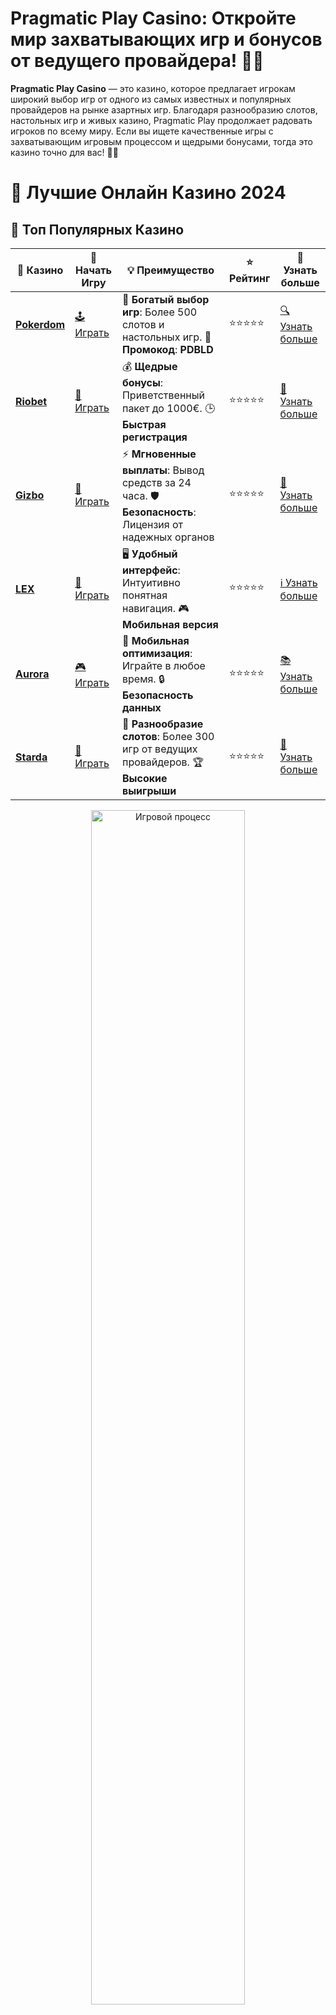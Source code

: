 # **Pragmatic Play Casino**: Откройте мир захватывающих игр и бонусов от ведущего провайдера! 🎰💥

**Pragmatic Play Casino** — это казино, которое предлагает игрокам широкий выбор игр от одного из самых известных и популярных провайдеров на рынке азартных игр. Благодаря разнообразию слотов, настольных игр и живых казино, Pragmatic Play продолжает радовать игроков по всему миру. Если вы ищете качественные игры с захватывающим игровым процессом и щедрыми бонусами, тогда это казино точно для вас! 🌟💸

# 🎰 Лучшие Онлайн Казино 2024

## 🌟 Топ Популярных Казино

| 🎲 **Казино** | 🔗 **Начать Игру** | 💡 **Преимущество** | ⭐ **Рейтинг** | 🔗 **Узнать больше** |
|--------------|---------------------|---------------------|----------------|----------------------|
| [**Pokerdom**](https://brandplay.link/4k77v2yx) | [🕹️ Играть](https://brandplay.link/4k77v2yx) | 🎉 **Богатый выбор игр**: Более 500 слотов и настольных игр. 🎁 **Промокод**: **PDBLD** | ⭐⭐⭐⭐⭐ | [🔍 Узнать больше](https://brandplay.link/4k77v2yx) |
| [**Riobet**](https://brandplay.link/7xBLTPyj) | [🎰 Играть](https://brandplay.link/7xBLTPyj) | 💰 **Щедрые бонусы**: Приветственный пакет до 1000€. 🕒 **Быстрая регистрация** | ⭐⭐⭐⭐⭐ | [📖 Узнать больше](https://brandplay.link/7xBLTPyj) |
| [**Gizbo**](https://brandplay.link/bprXw4YV) | [🎲 Играть](https://brandplay.link/bprXw4YV) | ⚡ **Мгновенные выплаты**: Вывод средств за 24 часа. 🛡️ **Безопасность**: Лицензия от надежных органов | ⭐⭐⭐⭐⭐ | [📝 Узнать больше](https://brandplay.link/bprXw4YV) |
| [**LEX**](https://brandplay.link/zW4hdDFV) | [🤑 Играть](https://brandplay.link/zW4hdDFV) | 🖥️ **Удобный интерфейс**: Интуитивно понятная навигация. 🎮 **Мобильная версия** | ⭐⭐⭐⭐⭐ | [ℹ️ Узнать больше](https://brandplay.link/zW4hdDFV) |
| [**Aurora**](https://10trafic-stat2.com/click/668546556bcc6313411604bd/6766/13032/subaccount) | [🎮 Играть](https://10trafic-stat2.com/click/668546556bcc6313411604bd/6766/13032/subaccount) | 📱 **Мобильная оптимизация**: Играйте в любое время. 🔒 **Безопасность данных** | ⭐⭐⭐⭐⭐ | [📚 Узнать больше](https://10trafic-stat2.com/click/668546556bcc6313411604bd/6766/13032/subaccount) |
| [**Starda**](https://brandplay.link/fB7xwRFL) | [🎯 Играть](https://brandplay.link/fB7xwRFL) | 🎰 **Разнообразие слотов**: Более 300 игр от ведущих провайдеров. 🏆 **Высокие выигрыши** | ⭐⭐⭐⭐⭐ | [🔎 Узнать больше](https://brandplay.link/fB7xwRFL) |

<div align="center">
    <img src="https://i.pinimg.com/originals/87/9e/b9/879eb9354dd0699582408b68f2e253b2.gif" alt="Игровой процесс" width="70%">
</div>

## 💎 Лучшие Бонусы и Акции

| 🎲 **Казино** | 🔗 **Начать Игру** | 💡 **Преимущество** | ⭐ **Рейтинг** | 🔗 **Узнать больше** |
|--------------|---------------------|---------------------|----------------|----------------------|
| [**Kometa**](https://brandplay.link/8ZymQJV8) | [🎰 Играть](https://brandplay.link/8ZymQJV8) | 🎁 **Эксклюзивные бонусы**: Регулярные акции и промо. 🔄 **Программы лояльности** | ⭐⭐⭐⭐☆ | [🔍 Узнать больше](https://brandplay.link/8ZymQJV8) |
| [**R7**](https://brandplay.link/bMd3Yjsw) | [🕹️ Играть](https://brandplay.link/bMd3Yjsw) | 🕒 **Круглосуточная поддержка**: Всегда на связи. 💸 **Высокие лимиты** | ⭐⭐⭐⭐☆ | [📖 Узнать больше](https://brandplay.link/bMd3Yjsw) |
| [**7K**](https://brandplay.link/BvQyFShp) | [🎲 Играть](https://brandplay.link/BvQyFShp) | 🌟 **Эксклюзивные бонусы**: Только для VIP игроков. 🎉 **Сезонные акции** | ⭐⭐⭐⭐☆ | [📝 Узнать больше](https://brandplay.link/BvQyFShp) |
| [**Kent**](https://brandplay.link/Fv2WP3js) | [🤑 Играть](https://brandplay.link/Fv2WP3js) | 📈 **Высокий RTP**: Более 98%. 💼 **Профессиональная поддержка** | ⭐⭐⭐⭐☆ | [ℹ️ Узнать больше](https://brandplay.link/Fv2WP3js) |
| [**1Xslots**](https://brandplay.link/hSB1khtr) | [🎮 Играть](https://brandplay.link/hSB1khtr) | 🎉 **Множество акций**: Еженедельные бонусы и турниры. 🛡️ **Безопасность** | ⭐⭐⭐⭐☆ | [📚 Узнать больше](https://brandplay.link/hSB1khtr) |
| [**Gama**](https://brandplay.link/j6NMKsDz) | [🎯 Играть](https://brandplay.link/j6NMKsDz) | 🔍 **Интуитивный интерфейс**: Легкость использования. 🏅 **Престижные турниры** | ⭐⭐⭐⭐☆ | [🔎 Узнать больше](https://brandplay.link/j6NMKsDz) |

<div align="center">
    <img src="https://i.pinimg.com/originals/87/9e/b9/879eb9354dd0699582408b68f2e253b2.gif" alt="Игровой процесс" width="70%">
</div>

## 🚀 Быстрые Выигрыши и Поддержка

| 🎲 **Казино** | 🔗 **Начать Игру** | 💡 **Преимущество** | ⭐ **Рейтинг** | 🔗 **Узнать больше** |
|--------------|---------------------|---------------------|----------------|----------------------|
| [**Onion**](https://brandplay.link/zBGRVpQ9) | [🎰 Играть](https://brandplay.link/zBGRVpQ9) | 🤑 **Низкие ставки**: Идеально для начинающих. 🔄 **Быстрые выводы** | ⭐⭐⭐⭐☆ | [🔍 Узнать больше](https://brandplay.link/zBGRVpQ9) |
| [**Чемпион**](https://temon-gter.cfd/go/lRq?p80412p304504pcc44t17455) | [🕹️ Играть](https://temon-gter.cfd/go/lRq?p80412p304504pcc44t17455) | 🏅 **Лояльная программа**: Награды за активность. 🎁 **Ежемесячные бонусы** | ⭐⭐⭐⭐☆ | [📖 Узнать больше](https://temon-gter.cfd/go/lRq?p80412p304504pcc44t17455) |
| [**Vavada**](https://vavadapartner.pro/?promo=ea5c9275-6854-4505-94fc-95ab18221945-linkb2) | [🎲 Играть](https://vavadapartner.pro/?promo=ea5c9275-6854-4505-94fc-95ab18221945-linkb2) | 🚀 **Быстрая регистрация**: Начните играть мгновенно. 🔐 **Безопасные транзакции** | ⭐⭐⭐⭐☆ | [📝 Узнать больше](https://vavadapartner.pro/?promo=ea5c9275-6854-4505-94fc-95ab18221945-linkb2) |
| [**Friends**](https://gofriends.kim/linkb2) | [🤑 Играть](https://gofriends.kim/linkb2) | 🤝 **Социальные игры**: Играйте с друзьями. 🌐 **Мультиплатформенность** | ⭐⭐⭐⭐☆ | [ℹ️ Узнать больше](https://gofriends.kim/linkb2) |
| [**1WIN**](https://brandplay.link/smXVpBbG) | [🎮 Играть](https://brandplay.link/smXVpBbG) | 🏆 **Спортивные ставки**: Широкий выбор видов спорта. 💵 **Высокие коэффициенты** | ⭐⭐⭐⭐☆ | [📚 Узнать больше](https://brandplay.link/smXVpBbG) |
| [**Drip**](https://drp-ircp01.com/c07e6a3db) | [🎯 Играть](https://drp-ircp01.com/c07e6a3db) | 🌐 **Инновационные игры**: Новейшие игровые технологии. 🛡️ **Высокая безопасность** | ⭐⭐⭐⭐☆ | [🔎 Узнать больше](https://drp-ircp01.com/c07e6a3db) |
| [**JoyCasino**](https://rpc30.call2me.pro/?/ru/registration?apkpop=0&partner=p24970p3291217pc98f) | [🎰 Играть](https://rpc30.call2me.pro/?/ru/registration?apkpop=0&partner=p24970p3291217pc98f) | 🎁 **Приятные бонусы**: Ежедневные акции и подарки. 🕹️ **Разнообразие игр** | ⭐⭐⭐⭐☆ | [🔍 Узнать больше](https://rpc30.call2me.pro/?/ru/registration?apkpop=0&partner=p24970p3291217pc98f) |

<div align="center">
    <img src="https://i.pinimg.com/originals/87/9e/b9/879eb9354dd0699582408b68f2e253b2.gif" alt="Игровой процесс" width="70%">
</div>
---

✨ **Выбирайте лучшее казино для себя и наслаждайтесь игрой! Удачи!** ✨
![Pragmatic Play Casino](https://i.pinimg.com/originals/a9/29/6e/a9296ea1cf6a7c20a985e593451f0323.png)

### Почему стоит выбрать **Pragmatic Play Casino**? 🎲

**Pragmatic Play** — это один из ведущих провайдеров в индустрии онлайн-гемблинга, известный своими инновационными и качественными играми. Казино, которое работает с этим провайдером, предлагает своим игрокам не только большое количество развлечений, но и высококачественное обслуживание.

Вот несколько причин, почему стоит выбрать **Pragmatic Play Casino**:

- **Множество качественных игр**: Коллекция игр от Pragmatic Play включает слоты, рулетку, покер и другие популярные игры.
- **Высокий RTP**: Большинство игр от Pragmatic Play предлагают высокий процент возврата игроку (RTP), что увеличивает шансы на выигрыш.
- **Мобильные версии**: Игры от этого провайдера оптимизированы для мобильных устройств, что позволяет наслаждаться азартом в любом месте и в любое время.
- **Привлекательные бонусы**: Казино, поддерживающие игры Pragmatic Play, часто предлагают бонусы за регистрацию, фриспины и другие акции для своих игроков.

### Преимущества **Pragmatic Play Casino**: 🔥

1. **Широкий выбор слотов** 🎰  
   Игры от Pragmatic Play — это не просто стандартные слоты. Здесь вы найдете уникальные и креативные игровые автоматы с увлекательными бонусными раундами и возможностями для крупных выигрышей. Особое внимание стоит уделить таким слотам, как **Sweet Bonanza**, **Wolf Gold** и **The Dog House**.

2. **Живое казино** 🎥  
   **Pragmatic Play Casino** также предлагает живые игры с реальными дилерами. Эти игры создают атмосферу настоящего казино, а высококачественная трансляция позволяет вам наслаждаться игрой в реальном времени прямо с вашего устройства.

3. **Мгновенные выплаты и удобные методы депозита** 💳  
   Онлайн-казино с играми от Pragmatic Play предлагают множество способов для пополнения счета и вывода выигрышей. Будь то кредитные карты, электронные кошельки или криптовалюты — вы всегда сможете выбрать удобный для себя способ.

4. **Высокий RTP и честность** 🎯  
   Все игры от **Pragmatic Play** сертифицированы и имеют высокий процент возврата (RTP), что делает их более выгодными для игроков. Казино, работающие с этим провайдером, гарантируют честную игру и прозрачность всех процессов.

### Как выбрать **Pragmatic Play Casino**? 🧐

Перед тем как выбрать казино с играми от **Pragmatic Play**, рекомендуется учитывать следующие факторы:

1. **Лицензия и репутация** 🔒  
   Убедитесь, что казино имеет лицензии от авторитетных регуляторов. Это гарантирует, что игра безопасна, а ваши средства будут в безопасности.

2. **Бонусы и акции** 🎁  
   Проверьте, какие бонусы предоставляет казино. Щедрые приветственные пакеты, фриспины и бонусы на депозит — отличные стимулы для новых игроков.

3. **Отзывы игроков** 🗣️  
   Прочитайте отзывы других пользователей о казино, чтобы узнать, насколько хорошо платформа обслуживает клиентов, как быстро выводятся выигрыши и какой у нее рейтинг.

4. **Поддержка клиентов** 📞  
   Доступность и качество поддержки клиентов — важный фактор, который может существенно повлиять на ваш опыт игры в казино. Оцените, насколько быстро и профессионально решаются ваши вопросы.

### Самые популярные слоты от **Pragmatic Play**: 🎰

**Pragmatic Play** известен своими уникальными игровыми автоматами, которые привлекают игроков со всего мира. Вот несколько наиболее популярных слотов:

- **Sweet Bonanza**: Один из самых известных слотов с волатильностью средней и высокой. Этот слот принес многим игрокам крупные выигрыши благодаря бонусной игре и функции Tumble.
- **Wolf Gold**: Легендарный слот с темой дикой природы и возможностью выигрыша на каждом спине.
- **The Dog House**: Этот слот с милыми собачками и захватывающими бонусами привлек множество поклонников. Бонусные фриспины могут принести внушительные выигрыши.

### Как играть в **Pragmatic Play Casino**? 🕹️

Игра в казино с играми от **Pragmatic Play** не представляет никаких трудностей. Просто зарегистрируйтесь на платформе, пополните баланс и выберите игру, которая вам нравится. Не забудьте о бонусах — часто можно получить бесплатные вращения или другие привилегии для начала игры.

Кроме того, **Pragmatic Play** предлагает демо-версии своих игр, что позволяет вам бесплатно попробовать понравившиеся слоты и узнать их особенности перед тем, как начать играть на реальные деньги.

### Заключение: Почему стоит выбрать **Pragmatic Play Casino**? 🌟

**Pragmatic Play Casino** — это отличное место для игры, если вы цените качество, разнообразие и безопасность. Игр от этого провайдера достаточно, чтобы каждому найти что-то по душе. Щедрые бонусы, высокие RTP и мобильные версии игр делают его идеальным выбором для игроков, которые ищут лучший опыт в мире онлайн-гемблинга. 🎉💸

Присоединяйтесь к **Pragmatic Play Casino** и испытайте удачу с качественными играми и большими шансами на выигрыш! 🎰🚀
